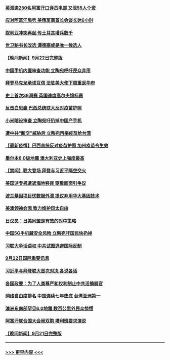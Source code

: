 #### [英泄逾250名阿富汗口译员电邮 又泄55人个资](../pages/prog202/a103224836.md?t=09231501) 
#### [应对阿富汗局势 美俄军事首长会谈长达6小时](../pages/prog202/a103224814.md?t=09231501) 
#### [叙利亚冲突再起 传土耳其增兵数千](../pages/prog202/a103224785.md?t=09231501) 
#### [世卫秘书长改选 谭德塞或是唯一候选人](../pages/prog202/a103224740.md?t=09231501) 
#### [【晚间新闻】9月22日完整版](../pages/prog202/a103224725.md?t=09231501) 
#### [中国手机内置审查功能 立陶宛呼吁民众弃用](../pages/prog202/a103224571.md?t=09231501) 
#### [拜登马克龙承诺互信 法驻美大使下周重返华府](../pages/prog202/a103224458.md?t=09231501) 
#### [史上首次36洞赛 英国速度高尔夫锦标赛](../pages/prog202/a103224551.md?t=09231501) 
#### [反击白思豪 巴西总统联大反对疫苗护照](../pages/prog202/a103224518.md?t=09231501) 
#### [小米暗设审查 立陶宛吁扔掉中国产手机](../pages/prog202/a103224514.md?t=09231501) 
#### [遭中共“断交”威胁后 立陶宛再捐疫苗给台湾](../pages/prog202/a103224469.md?t=09231501) 
#### [【最新疫情】巴西总统反对疫苗护照 加州疫苗令生效](../pages/prog202/a103224354.md?t=09231501) 
#### [墨尔本6.0级地震 澳大利亚史上强度最高](../pages/prog202/a103224344.md?t=09231501) 
#### [【禁闻】联大登场 拜登与习近平隔空交火](../pages/prog202/a103224294.md?t=09231501) 
#### [美国派专机遣返海地移民 驱散画面引争议](../pages/prog202/a103224330.md?t=09231501) 
#### [波兰基因项目忧数据外泄 提议弃用华大基因技术](../pages/prog202/a103224228.md?t=09231501) 
#### [美澳领袖会面 致力维护印太自由](../pages/prog202/a103224268.md?t=09231501) 
#### [日议员：日美同盟是有效的对中策略](../pages/prog202/a103224213.md?t=09231501) 
#### [中国5G手机藏安全风险 立陶宛吁国民快扔掉](../pages/prog202/a103224181.md?t=09231501) 
#### [习联大争话语权 中共试图逃避国际反制](../pages/prog202/a103224111.md?t=09231501) 
#### [9月22日国际重要讯息](../pages/prog202/a103224105.md?t=09231501) 
#### [习近平与拜登联大首次对决 各说各话](../pages/prog202/a103224083.md?t=09231501) 
#### [各国政要：为了人类尊严和权利制止中共活摘器官](../pages/prog202/a103224072.md?t=09231501) 
#### [网络自由度排名 中国连续七年垫底 台湾亚洲第一](../pages/prog202/a103223924.md?t=09231501) 
#### [澳洲东南部罕见6.0地震 数百公里外民众惊慌](../pages/prog202/a103223880.md?t=09231501) 
#### [阿富汗联合国大会闹双胞 塔利班要求演说](../pages/prog202/a103223818.md?t=09231501) 
#### [【晚间新闻】9月21日完整版](../pages/prog202/a103223799.md?t=09231501) 

----
#### [ >>> 更早内容 <<< ](../indexes/prog202-earlier.md)
